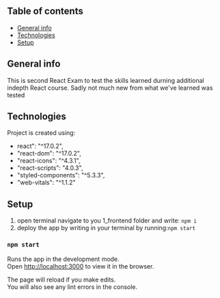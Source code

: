 ## Table of contents

- [General info](#general-info)
- [Technologies](#technologies)
- [Setup](#setup)

## General info

This is second React Exam to test the skills learned durning additional indepth React course. Sadly not much new from what we've learned was tested

## Technologies

Project is created using:

- react": "^17.0.2",
- "react-dom": "^17.0.2",
- "react-icons": "^4.3.1",
- "react-scripts": "4.0.3",
- "styled-components": "^5.3.3",
- "web-vitals": "^1.1.2"

## Setup

1. open terminal navigate to you 1_frontend folder and write: `npm i`
2. deploy the app by writing in your terminal by running:`npm start`

### `npm start`

Runs the app in the development mode.\
Open [http://localhost:3000](http://localhost:3000) to view it in the browser.

The page will reload if you make edits.\
You will also see any lint errors in the console.

